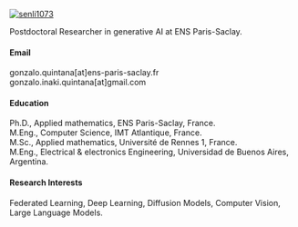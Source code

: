 

[![senli1073](https://img.shields.io/badge/senli1073-github-blue?logo=github)](https://github.com/gonzaq94)

Postdoctoral Researcher in generative AI at ENS Paris-Saclay.

#### Email
gonzalo.quintana[at]ens-paris-saclay.fr
gonzalo.inaki.quintana[at]gmail.com

#### Education
Ph.D., Applied mathematics, ENS Paris-Saclay, France.\
M.Eng., Computer Science, IMT Atlantique, France.\
M.Sc., Applied mathematics, Université de Rennes 1, France.\
M.Eng., Electrical & electronics Engineering, Universidad de Buenos Aires, Argentina.

#### Research Interests
Federated Learning, Deep Learning, Diffusion Models, Computer Vision, Large Language Models.

